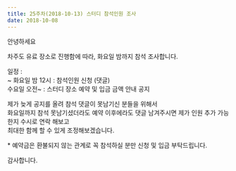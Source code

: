 ```yaml
---
title: 25주차(2018-10-13) 스터디 참석인원 조사
date: 2018-10-08
---
```


<p>
안녕하세요
</p><p>
차주도 유료 장소로 진행함에 따라, 화요일 밤까지 참석 조사합니다.
</p><p>
일정 :<br>
~ 화요일 밤 12시 : 참석인원 신청 (댓글)<br>
수요일 오전~ : 스터디 장소 예약 및 입금 금액 안내 공지
</p><p>
제가 늦게 공지를 올려 참석 댓글이 못남기신 분들을 위해서<br>
화요일까지 참석 못남기셨더라도 예약 이후에라도 댓글 남겨주시면 제가 인원 추가 가능한지 수시로 연락 해보고<br>
최대한 함께 할 수 있게 조정해보겠습니다.
</p><p>
* 예약금은 환불되지 않는 관계로 꼭 참석하실 분만 신청 및 입금 부탁드립니다.
</p><p>
감사합니다.<br>

</p>
